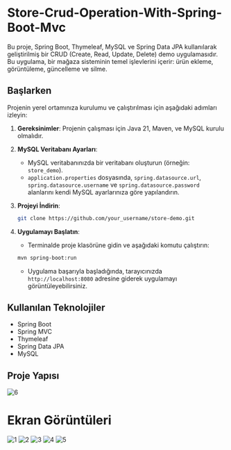 # Store-Crud-Operation-With-Spring-Boot-Mvc

Bu proje, Spring Boot, Thymeleaf, MySQL ve Spring Data JPA kullanılarak geliştirilmiş bir CRUD (Create, Read, Update, Delete) demo uygulamasıdır. Bu uygulama, bir mağaza sisteminin temel işlevlerini içerir: ürün ekleme, görüntüleme, güncelleme ve silme.

## Başlarken

Projenin yerel ortamınıza kurulumu ve çalıştırılması için aşağıdaki adımları izleyin:

1. **Gereksinimler**: Projenin çalışması için Java 21, Maven, ve MySQL kurulu olmalıdır.

2. **MySQL Veritabanı Ayarları**:
    - MySQL veritabanınızda bir veritabanı oluşturun (örneğin: `store_demo`).
    - `application.properties` dosyasında, `spring.datasource.url`, `spring.datasource.username` ve `spring.datasource.password` alanlarını kendi MySQL ayarlarınıza göre yapılandırın.

3. **Projeyi İndirin**:
    ```bash
    git clone https://github.com/your_username/store-demo.git
    ```

4. **Uygulamayı Başlatın**:
    - Terminalde proje klasörüne gidin ve aşağıdaki komutu çalıştırın:
    ```bash
    mvn spring-boot:run
    ```
    - Uygulama başarıyla başladığında, tarayıcınızda `http://localhost:8080` adresine giderek uygulamayı görüntüleyebilirsiniz.

## Kullanılan Teknolojiler

- Spring Boot
- Spring MVC
- Thymeleaf
- Spring Data JPA
- MySQL

## Proje Yapısı
![6](https://github.com/Ulasgltkn/Store-Crud-Operation-With-Spring-Boot-Mvc/assets/103432181/0460cc50-ce99-4af2-8f9a-22296d6ec90c)
# Ekran Görüntüleri

![1](https://github.com/Ulasgltkn/Store-Crud-Operation-With-Spring-Boot-Mvc/assets/103432181/85f04cf2-9c8a-4be1-bf08-0ea61a7b0ccb)
![2](https://github.com/Ulasgltkn/Store-Crud-Operation-With-Spring-Boot-Mvc/assets/103432181/6e8dd130-10a8-40da-8348-02f9a484a6b7)
![3](https://github.com/Ulasgltkn/Store-Crud-Operation-With-Spring-Boot-Mvc/assets/103432181/338df43e-d77b-486e-ab7f-715900daf070)
![4](https://github.com/Ulasgltkn/Store-Crud-Operation-With-Spring-Boot-Mvc/assets/103432181/f0650af0-fe5f-4981-94a3-47d3e045d567)
![5](https://github.com/Ulasgltkn/Store-Crud-Operation-With-Spring-Boot-Mvc/assets/103432181/ca1f0e2e-fdad-4257-b2f1-7495ce785aa3)

